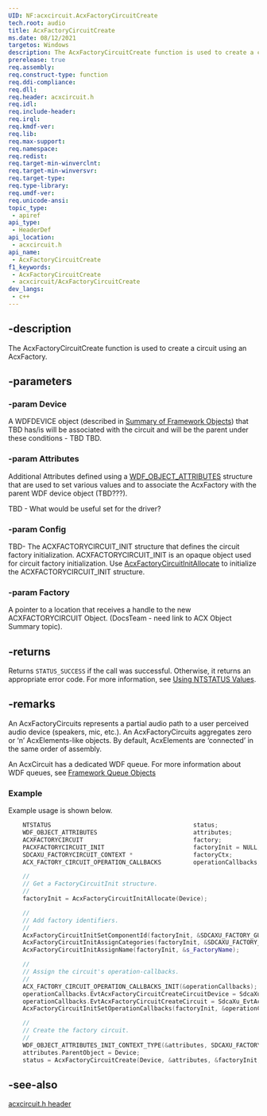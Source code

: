 ```yaml
---
UID: NF:acxcircuit.AcxFactoryCircuitCreate
tech.root: audio
title: AcxFactoryCircuitCreate
ms.date: 08/12/2021
targetos: Windows
description: The AcxFactoryCircuitCreate function is used to create a circuit using an AcxFactory. This function is located in the acxcircuit header.
prerelease: true
req.assembly: 
req.construct-type: function
req.ddi-compliance: 
req.dll: 
req.header: acxcircuit.h
req.idl: 
req.include-header: 
req.irql: 
req.kmdf-ver: 
req.lib: 
req.max-support: 
req.namespace: 
req.redist: 
req.target-min-winverclnt: 
req.target-min-winversvr: 
req.target-type: 
req.type-library: 
req.umdf-ver: 
req.unicode-ansi: 
topic_type:
 - apiref
api_type:
 - HeaderDef
api_location:
 - acxcircuit.h
api_name:
 - AcxFactoryCircuitCreate
f1_keywords:
 - AcxFactoryCircuitCreate
 - acxcircuit/AcxFactoryCircuitCreate
dev_langs:
 - c++
---
```


## -description

The AcxFactoryCircuitCreate function is used to create a circuit using an AcxFactory.

## -parameters

### -param Device

A WDFDEVICE object (described in  [Summary of Framework Objects](/windows-hardware/drivers/wdf/summary-of-framework-objects)) that TBD has/is will be associated with the circuit and will be the parent under these conditions - TBD TBD.

### -param Attributes

Additional Attributes defined using a [WDF_OBJECT_ATTRIBUTES](/windows-hardware/drivers/ddi/wdfobject/ns-wdfobject-_wdf_object_attributes) structure that are used to set various values and to associate the AcxFactory with the parent WDF device object (TBD???).

TBD - What would be useful set for the driver?

### -param Config

TBD- The ACXFACTORYCIRCUIT_INIT structure that defines the circuit factory initialization. ACXFACTORYCIRCUIT_INIT is an opaque object used for circuit factory initialization. Use [AcxFactoryCircuitInitAllocate](nf-acxcircuit-acxfactorycircuitinitallocate.md) to initialize the ACXFACTORYCIRCUIT_INIT structure.

### -param Factory

A pointer to a location that receives a handle to the new ACXFACTORYCIRCUIT Object. (DocsTeam - need link to ACX Object Summary topic).

## -returns

Returns `STATUS_SUCCESS` if the call was successful. Otherwise, it returns an appropriate error code. For more information, see [Using NTSTATUS Values](/windows-hardware/drivers/kernel/using-ntstatus-values).


## -remarks

An AcxFactoryCircuits represents a partial audio path to a user perceived audio device (speakers, mic, etc.). 
An AcxFactoryCircuits aggregates zero or ‘n’ AcxElements-like objects. By default, AcxElements are ‘connected’ in the same order of assembly. 

An AcxCircuit has a dedicated WDF queue. For more information about WDF queues, see [Framework Queue Objects](/windows-hardware/drivers/wdf/framework-queue-objects)


### Example

Example usage is shown below.

```cpp
    NTSTATUS                                        status;
    WDF_OBJECT_ATTRIBUTES                           attributes;
    ACXFACTORYCIRCUIT                               factory;
    PACXFACTORYCIRCUIT_INIT                         factoryInit = NULL;
    SDCAXU_FACTORYCIRCUIT_CONTEXT *                 factoryCtx;
    ACX_FACTORY_CIRCUIT_OPERATION_CALLBACKS         operationCallbacks;

    //
    // Get a FactoryCircuitInit structure.
    //
    factoryInit = AcxFactoryCircuitInitAllocate(Device);

    //
    // Add factory identifiers.
    //
    AcxFactoryCircuitInitSetComponentId(factoryInit, &SDCAXU_FACTORY_GUID);
    AcxFactoryCircuitInitAssignCategories(factoryInit, &SDCAXU_FACTORY_CATEGORY, 1);
    AcxFactoryCircuitInitAssignName(factoryInit, &s_FactoryName);

    //
    // Assign the circuit's operation-callbacks.
    //
    ACX_FACTORY_CIRCUIT_OPERATION_CALLBACKS_INIT(&operationCallbacks);
    operationCallbacks.EvtAcxFactoryCircuitCreateCircuitDevice = SdcaXu_EvtAcxFactoryCircuitCreateCircuitDevice;
    operationCallbacks.EvtAcxFactoryCircuitCreateCircuit = SdcaXu_EvtAcxFactoryCircuitCreateCircuit;
    AcxFactoryCircuitInitSetOperationCallbacks(factoryInit, &operationCallbacks);

    //
    // Create the factory circuit.
    //
    WDF_OBJECT_ATTRIBUTES_INIT_CONTEXT_TYPE(&attributes, SDCAXU_FACTORYCIRCUIT_CONTEXT);
    attributes.ParentObject = Device;
    status = AcxFactoryCircuitCreate(Device, &attributes, &factoryInit, &factory);


```

## -see-also

[acxcircuit.h header](index.md)

